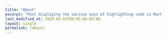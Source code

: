 ```yaml
---
title: "About"
excerpt: "Post displaying the various ways of highlighting code in Markdown."
last_modified_at: 2018-03-03T09:45:06-05:00
layout: single
permalink: /about/
---
```


